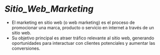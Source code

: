 # _Sitio_Web_Marketing_

- El marketing en sitio web (o web marketing) es el proceso de promocionar una marca, producto o servicio en internet a través de un sitio web.
- Su objetivo principal es atraer tráfico relevante al sitio web, generando oportunidades para interactuar con clientes potenciales y aumentar las conversiones. 
